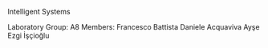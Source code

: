 Intelligent Systems

Laboratory Group: A8
Members:
Francesco Battista
Daniele Acquaviva
Ayşe Ezgi İşçioğlu
